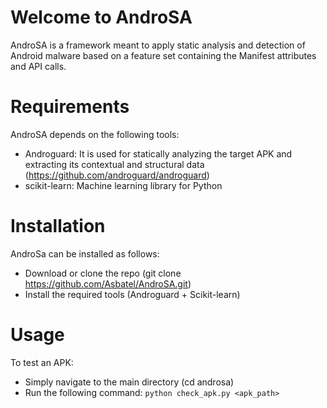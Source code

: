 # Welcome to AndroSA

AndroSA is a framework meant to apply static analysis and detection of Android malware based on a feature set containing the Manifest attributes and API calls.

# Requirements

AndroSA depends on the following tools:

   - Androguard: It is used for statically analyzing the target APK and extracting its contextual and structural data (https://github.com/androguard/androguard)
   - scikit-learn: Machine learning library for Python
   
# Installation

AndroSa can be installed as follows:

   - Download or clone the repo (git clone https://github.com/Asbatel/AndroSA.git)
   - Install the required tools (Androguard + Scikit-learn)

# Usage

To test an APK:
- Simply navigate to the main directory (cd androsa)
- Run the following command: `python check_apk.py <apk_path>`




